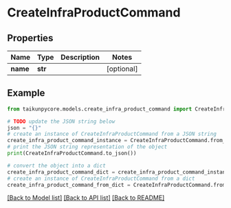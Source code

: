 # CreateInfraProductCommand


## Properties

Name | Type | Description | Notes
------------ | ------------- | ------------- | -------------
**name** | **str** |  | [optional] 

## Example

```python
from taikunpycore.models.create_infra_product_command import CreateInfraProductCommand

# TODO update the JSON string below
json = "{}"
# create an instance of CreateInfraProductCommand from a JSON string
create_infra_product_command_instance = CreateInfraProductCommand.from_json(json)
# print the JSON string representation of the object
print(CreateInfraProductCommand.to_json())

# convert the object into a dict
create_infra_product_command_dict = create_infra_product_command_instance.to_dict()
# create an instance of CreateInfraProductCommand from a dict
create_infra_product_command_from_dict = CreateInfraProductCommand.from_dict(create_infra_product_command_dict)
```
[[Back to Model list]](../README.md#documentation-for-models) [[Back to API list]](../README.md#documentation-for-api-endpoints) [[Back to README]](../README.md)


